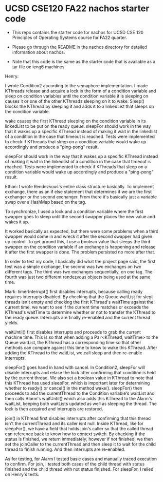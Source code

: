 # UCSD CSE120 FA22 nachos starter code

- This repo contains the starter code for nachos for UCSD CSE 120 Principles of Operating Systems course for FA22 quarter.

- Please go through the README in the nachos directory for detailed information about nachos.

- Note that this code is the same as the starter code that is available as a tar file on ieng6 machines.

Henry:

I wrote Condition2 according to the semaphore implementation.  I made KThreads release and acquire a lock in the form of a condition variable and sleep on condition variables until the condition variable it is sleeping on causes it or one of the other KThreads sleeping on it to wake.  Sleep() blocks the KThread by sleeping it and adds it to a linkedList that sleeps on the condition variable.

wake causes the first KThread sleeping on the condition variable in its linkedList to be put on the ready queue.
sleepFor should work in the way that it wakes up a specific KThread instead of making it wait in the linkedlist of a condition in the case that timeout is reached.
Tests were implemented to check if KThreads that sleep on a condition variable would wake up accordingly and produce a "ping-pong" result. 

sleepFor should work in the way that it wakes up a specific KThread instead of making it wait in the linkedlist of a condition in the case that timeout is reached.
Tests were implemented to check if KThreads that sleep on a condition variable would wake up accordingly and produce a "ping-pong" result.

Ethan:
I wrote Rendezvous's entire class structure basically. To implement exchange, there as an if else statement that determines if we are the first exchanger or the second exchanger. From there it's basically just a variable swap over a HashMap based on the tag.

To synchronize, I used a lock and a condition variable where the first swapper goes to sleep until the second swapper places the new value and wakes it up.

It worked basically as expected, but there were some problems when a third swapper would come in and wreck it after the second swapper had given up control. To get around this, I use a boolean value that sleeps the third swapper on the condition variable if an exchange is happening and release it after the first swapper is done. The problem persisted no more after that.

In order to test my code, I basically did what the project page said, the first test was a simple exchange, the second was two exchanges on two different tags. The third was two exchanges sequentially, on one tag. The fourth was just two different rendezvous objects being used at the same time.

Mark:
timerInterrupt() first disables interrupts, because calling ready requires interrupts disabled.  By checking that the Queue waitList for slept threads isn't empty and checking the first KThread's waitTime against the current time, we want to see if the current time matches or exceeds the KThread's waitTime to determine whether or not to transfer the KThread to the ready queue.  Interrupts are finally re-enabled and the current thread yields.

waitUntil() first disables interrupts and proceeds to grab the current machine time.  This is so that when adding a Pair<KThread, waitTime> to the Queue waitList, the KThread has a corresponding time so that other methods can compare against this time to know to wake this KThread.  After adding the KThread to the waitList, we call sleep and then re-enable interrupts.

sleepFor() goes hand in hand with cancel.  In Condition2, sleepFor will disable interrupts and relase the lock after confirming that condition is held by the current thread.  We also set a boolean value in KThread to note that this KThread has used sleepFor, which is important later for determining whether to ready() or cancel() in the method wake().  sleepFor() then proceeds to add the currentThread to the Condition variable's waitList and then calls Alarm's waitUntil() which also adds this KThread to the Alarm's waitList, keeping both waitLists updated as well as sleeping the thread.  The lock is then acquired and interrupts are restored.

join() in KThread first disables interrupts after confirming that this thread isn't the currentThread and its caller isnt null.  Inside KThread, like for sleepFor(), we have a field that holds join's caller so that the called thread can reference back to know how to context switch.  By checking if the status is finished, we return immediately; however if not finished, we then set the joinCaller to the currentThread and then sleep it to wait for the child thread to finish running.  And then interrupts are re-enabled.

As for testing, for Alarm I tested basic cases and manually traced execution to confirm.  For join, I tested both cases of the child thread with status finished and the child thread with not status finished.  For sleepFor, I relied on Henry's tests.
